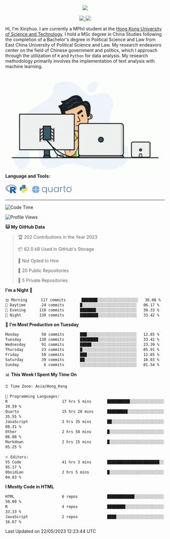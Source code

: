 <div align='center'>
<img src='https://readme-typing-svg.herokuapp.com?font=ubuntu&color=4d3900&center=true&lines=HKUST+Mphil+in+SOSC;Focus+on+China;Code+for+PoliSci'/>
</div>

<p align='center'>
 <a href='https://www.linkedin.com/in/xinzhuo-huang-5161011ba/' target='_blank'>
        <img src='https://img.shields.io/badge/linkedin%20-%230077B5.svg?&style=for-the-badge&logo=linkedin&logoColor=white'/>
    </a>
 <a href='https://twitter.com/HsinchoH' target='_blank'>
        <img src='https://img.shields.io/badge/Twitter-1DA1F2?style=for-the-badge&logo=twitter&logoColor=white'/>
    </a>
    </p>
    
Hi, I'm Xinzhuo. I am currently a MPhil student at the [Hong Kong University of Science and Technology](https://sosc.hkust.edu.hk/node/613). I hold a MSc degree in China Studies following the completion of a Bachelor's degree in Political Science and Law from East China University of Political Science and Law. My research endeavors center on the field of Chinese government and politics, which I approach through the utilization of `R` and `Python` for data analysis. My research methodology primarily involves the implementation of text analysis with machine learning.




<img align='right' src="https://github.com/xinzhuohkust/xinzhuohkust/blob/main/programmer.gif" width="590">



**Language and Tools:**  

<code><img height="36" src="https://raw.githubusercontent.com/github/explore/80688e429a7d4ef2fca1e82350fe8e3517d3494d/topics/r/r.png"></code>
<code><img height="36" src="https://raw.githubusercontent.com/github/explore/80688e429a7d4ef2fca1e82350fe8e3517d3494d/topics/python/python.png"></code>
<code><img height="32" src="https://github.com/quarto-dev/quarto-r/blob/main/man/figures/quarto.png"></code>

---
<!--START_SECTION:waka-->
![Code Time](http://img.shields.io/badge/Code%20Time-540%20hrs%2036%20mins-blue)

![Profile Views](http://img.shields.io/badge/Profile%20Views-120-blue)

**🐱 My GitHub Data** 

> 🏆 202 Contributions in the Year 2023
 > 
> 📦 62.0 kB Used in GitHub's Storage 
 > 
> 🚫 Not Opted to Hire
 > 
> 📜 20 Public Repositories 
 > 
> 🔑 5 Private Repositories  
 > 
**I'm a Night 🦉** 

```text
🌞 Morning      117 commits       ███████░░░░░░░░░░░░░░░░░░   30.08 % 
🌆 Daytime       24 commits       █░░░░░░░░░░░░░░░░░░░░░░░░   06.17 % 
🌃 Evening      118 commits       ███████░░░░░░░░░░░░░░░░░░   30.33 % 
🌙 Night        130 commits       ████████░░░░░░░░░░░░░░░░░   33.42 % 

```
📅 **I'm Most Productive on Tuesday** 

```text
Monday          50 commits       ███░░░░░░░░░░░░░░░░░░░░░░   12.85 % 
Tuesday        130 commits       ████████░░░░░░░░░░░░░░░░░   33.42 % 
Wednesday       91 commits       █████░░░░░░░░░░░░░░░░░░░░   23.39 % 
Thursday        23 commits       █░░░░░░░░░░░░░░░░░░░░░░░░   05.91 % 
Friday          50 commits       ███░░░░░░░░░░░░░░░░░░░░░░   12.85 % 
Saturday        39 commits       ██░░░░░░░░░░░░░░░░░░░░░░░   10.03 % 
Sunday           6 commits       ░░░░░░░░░░░░░░░░░░░░░░░░░   01.54 % 

```


📊 **This Week I Spent My Time On** 

```text
⌚︎ Time Zone: Asia/Hong_Kong

💬 Programming Languages: 
R                        17 hrs 5 mins       ██████████░░░░░░░░░░░░░░░   39.59 % 
Quarto                   15 hrs 20 mins      █████████░░░░░░░░░░░░░░░░   35.55 % 
JavaScript               3 hrs 35 mins       ██░░░░░░░░░░░░░░░░░░░░░░░   08.31 % 
Other                    2 hrs 58 mins       █░░░░░░░░░░░░░░░░░░░░░░░░   06.88 % 
Markdown                 2 hrs 15 mins       █░░░░░░░░░░░░░░░░░░░░░░░░   05.25 % 

🔥 Editors: 
VS Code                  41 hrs 3 mins       ███████████████████████░░   95.17 % 
Obsidian                 2 hrs 5 mins        █░░░░░░░░░░░░░░░░░░░░░░░░   04.83 % 

```

**I Mostly Code in HTML** 

```text
HTML                     6 repos             ████████████░░░░░░░░░░░░░   50.00 % 
R                        4 repos             ████████░░░░░░░░░░░░░░░░░   33.33 % 
JavaScript               2 repos             ████░░░░░░░░░░░░░░░░░░░░░   16.67 % 

```



 Last Updated on 22/05/2023 12:23:44 UTC
<!--END_SECTION:waka-->
    
    
    
    
    
    
    
    
